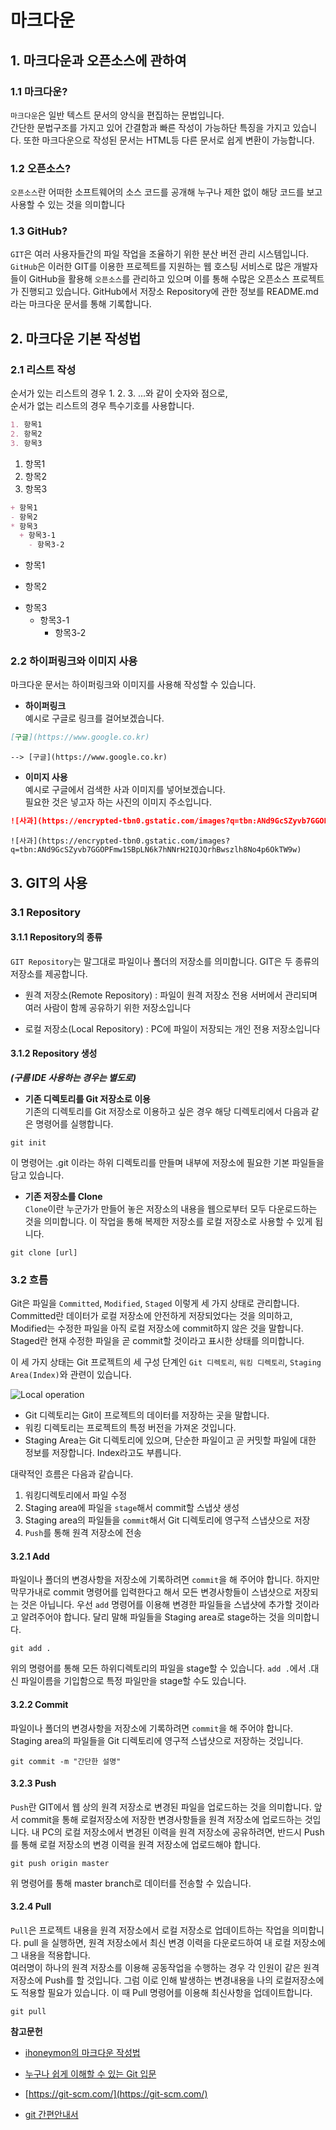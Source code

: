 # 마크다운
## 1. 마크다운과 오픈소스에 관하여
### 1.1 마크다운?
`마크다운`은 일반 텍스트 문서의 양식을 편집하는 문법입니다.  
간단한 문법구조를 가지고 있어 간결함과 빠른 작성이 가능하단 특징을 가지고 있습니다. 또한 마크다운으로 작성된 문서는 HTML등 다른 문서로 쉽게 변환이 가능합니다.
### 1.2 오픈소스?
`오픈소스`란 어떠한 소프트웨어의 소스 코드를 공개해 누구나 제한 없이 해당 코드를 보고 사용할 수 있는 것을 의미합니다
### 1.3 GitHub?
`GIT`은 여러 사용자들간의 파일 작업을 조율하기 위한 분산 버전 관리 시스템입니다. `GitHub`은 이러한 GIT를 이용한 프로젝트를 지원하는 웹 호스팅 서비스로 많은 개발자들이 GitHub을 활용해 `오픈소스`를 관리하고 있으며 이를 통해 수많은 오픈소스 프로젝트가 진행되고 있습니다. GitHub에서  저장소 Repository에 관한 정보를 README.md라는 마크다운 문서를 통해 기록합니다.

## 2. 마크다운 기본 작성법
### 2.1 리스트 작성
순서가 있는 리스트의 경우 1. 2. 3. ...와 같이 숫자와 점으로,  
순서가 없는 리스트의 경우 특수기호를 사용합니다.

```MarkDown
1. 항목1
2. 항목2
3. 항목3
```  

1. 항목1
2. 항목2
3. 항목3

```MarkDown
+ 항목1
- 항목2
* 항목3
  + 항목3-1
    - 항목3-2
```

+ 항목1
- 항목2
* 항목3
  + 항목3-1
    - 항목3-2
    
### 2.2 하이퍼링크와 이미지 사용
마크다운 문서는 하이퍼링크와 이미지를 사용해 작성할 수 있습니다.
* __하이퍼링크__  
예시로 구글로 링크를 걸어보겠습니다.
```MarkDown
[구글](https://www.google.co.kr)
```

    --> [구글](https://www.google.co.kr)

* __이미지 사용__  
예시로 구글에서 검색한 사과 이미지를 넣어보겠습니다.  
필요한 것은 넣고자 하는 사진의 이미지 주소입니다.
```Markdown
![사과](https://encrypted-tbn0.gstatic.com/images?q=tbn:ANd9GcSZyvb7GGOPFmw1SBpLN6k7hNNrH2IQJQrhBwszlh8No4p6OkTW9w)
```

    ![사과](https://encrypted-tbn0.gstatic.com/images?q=tbn:ANd9GcSZyvb7GGOPFmw1SBpLN6k7hNNrH2IQJQrhBwszlh8No4p6OkTW9w)

## 3. GIT의 사용
### 3.1 Repository
#### 3.1.1 Repository의 종류
`GIT Repository`는 말그대로 파일이나 폴더의 저장소를 의미합니다.
GIT은 두 종류의 저장소를 제공합니다.
* 원격 저장소(Remote Repository) : 파일이 원격 저장소 전용 서버에서 관리되며 여러 사람이 함께 공유하기 위한 저장소입니다  

* 로컬 저장소(Local Repository) : PC에 파일이 저장되는 개인 전용 저장소입니다

#### 3.1.2 Repository 생성  
___(구름 IDE 사용하는 경우는 별도로)___
* __기존 디렉토리를 Git 저장소로 이용__  
기존의 디렉토리를 Git 저장소로 이용하고 싶은 경우 해당 디렉토리에서 다음과 같은 명령어를 실행합니다.
```
git init
```
이 명령어는 .git 이라는 하위 디렉토리를 만들며 내부에 저장소에 필요한 기본 파일들을 담고 있습니다.

* __기존 저장소를 Clone__  
`Clone`이란 누군가가 만들어 놓은 저장소의 내용을 웹으로부터 모두 다운로드하는 것을 의미합니다. 이 작업을 통해 복제한 저장소를 로컬 저장소로 사용할 수 있게 됩니다.
```
git clone [url]
```

### 3.2 흐름
 Git은 파일을 `Committed`, `Modified`, `Staged` 이렇게 세 가지 상태로 관리합니다. Committed란 데이터가 로컬 저장소에 안전하게 저장되었다는 것을 의미하고, Modified는 수정한 파일을 아직 로컬 저장소에 commit하지 않은 것을 말합니다. Staged란 현재 수정한 파일을 곧 commit할 것이라고 표시한 상태를 의미합니다.   
 
이 세 가지 상태는 Git 프로젝트의 세 구성 단계인 `Git 디렉토리`, `워킹 디렉토리`, `Staging Area(Index)`와 관련이 있습니다.

![Local operation](https://git-scm.com/figures/18333fig0106-tn.png)
 * Git 디렉토리는 Git이 프로젝트의 데이터를 저장하는 곳을 말합니다.
 * 워킹 디렉토리는 프로젝트의 특정 버전을 가져온 것입니다.
 * Staging Area는 Git 디렉토리에 있으며, 단순한 파일이고 곧 커밋할 파일에 대한 정보를 저장합니다. Index라고도 부릅니다.
 
대략적인 흐름은 다음과 같습니다.
1. 워킹디렉토리에서 파일 수정
2. Staging area에 파일을 `stage`해서 commit할 스냅샷 생성
3. Staging area의 파일들을 `commit`해서 Git 디렉토리에 영구적 스냅샷으로 저장
4. `Push`를 통해 원격 저장소에 전송

#### 3.2.1 Add
파일이나 폴더의 변경사항을 저장소에 기록하려면 `commit`을 해 주어야 합니다. 하지만 막무가내로 commit 명령어를 입력한다고 해서 모든 변경사항들이 스냅샷으로 저장되는 것은 아닙니다.
우선 `add` 명령어를 이용해 변경한 파일들을 스냅샷에 추가할 것이라고 알려주어야 합니다. 달리 말해 파일들을 Staging area로 stage하는 것을 의미합니다.
```
git add .
```
위의 명령어를 통해 모든 하위디렉토리의 파일을 stage할 수 있습니다. `add .`에서  .대신 파일이름을 기입함으로 특정 파일만을 stage할 수도 있습니다.
#### 3.2.2 Commit
파일이나 폴더의 변경사항을 저장소에 기록하려면 `commit`을 해 주어야 합니다.   
Staging area의 파일들을 Git 디렉토리에 영구적 스냅샷으로 저장하는 것입니다.
```
git commit -m "간단한 설명"
```


#### 3.2.3 Push
`Push`란 GIT에서 웹 상의 원격 저장소로 변경된 파일을 업로드하는 것을 의미합니다. 
앞서 commit을 통해 로컬저장소에 저장한 변경사항들을 원격 저장소에 업로드하는 것입니다.
내 PC의 로컬 저장소에서 변경된 이력을 원격 저장소에 공유하려면,
반드시 Push를 통해 로컬 저장소의 변경 이력을 원격 저장소에 업로드해야 합니다.
```
git push origin master
```
위 명령어를 통해 master branch로 데이터를 전송할 수 있습니다.

#### 3.2.4 Pull
`Pull`은 프로젝트 내용을 원격 저장소에서 로컬 저장소로 업데이트하는 작업을 의미합니다.
pull 을 실행하면, 원격 저장소에서 최신 변경 이력을 다운로드하여 내 로컬 저장소에 그 내용을 적용합니다.  
여러명이 하나의 원격 저장소를 이용해 공동작업을 수행하는 경우 각 인원이 같은 원격 저장소에 Push를 할 것입니다. 그럼 이로 인해 발생하는 변경내용을 나의 로컬저장소에도 적용할 필요가 있습니다. 이 때 Pull 명령어를 이용해 최신사항을 업데이트합니다.
```
git pull
```

__참고문헌__
* [ihoneymon의 마크다운 작성법](https://gist.github.com/ihoneymon/652be052a0727ad59601)
* [누구나 쉽게 이해할 수 있는 Git 입문](https://backlog.com/git-tutorial/kr/)

* [https://git-scm.com/](https://git-scm.com/)
* [git 간편안내서](https://rogerdudler.github.io/git-guide/index.ko.html)